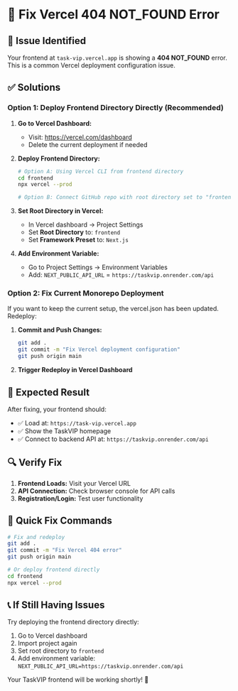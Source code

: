 # 🔧 Fix Vercel 404 NOT_FOUND Error

## 🔴 **Issue Identified**
Your frontend at `task-vip.vercel.app` is showing a **404 NOT_FOUND** error. This is a common Vercel deployment configuration issue.

## ✅ **Solutions**

### **Option 1: Deploy Frontend Directory Directly (Recommended)**

1. **Go to Vercel Dashboard:**
   - Visit: https://vercel.com/dashboard
   - Delete the current deployment if needed

2. **Deploy Frontend Directory:**
   ```bash
   # Option A: Using Vercel CLI from frontend directory
   cd frontend
   npx vercel --prod
   
   # Option B: Connect GitHub repo with root directory set to "frontend"
   ```

3. **Set Root Directory in Vercel:**
   - In Vercel dashboard → Project Settings
   - Set **Root Directory** to: `frontend`
   - Set **Framework Preset** to: `Next.js`

4. **Add Environment Variable:**
   - Go to Project Settings → Environment Variables
   - Add: `NEXT_PUBLIC_API_URL` = `https://taskvip.onrender.com/api`

### **Option 2: Fix Current Monorepo Deployment**

If you want to keep the current setup, the vercel.json has been updated. Redeploy:

1. **Commit and Push Changes:**
   ```bash
   git add .
   git commit -m "Fix Vercel deployment configuration"
   git push origin main
   ```

2. **Trigger Redeploy in Vercel Dashboard**

## 🎯 **Expected Result**

After fixing, your frontend should:
- ✅ Load at: `https://task-vip.vercel.app`
- ✅ Show the TaskVIP homepage
- ✅ Connect to backend API at: `https://taskvip.onrender.com/api`

## 🔍 **Verify Fix**

1. **Frontend Loads:** Visit your Vercel URL
2. **API Connection:** Check browser console for API calls
3. **Registration/Login:** Test user functionality

## 🚀 **Quick Fix Commands**

```bash
# Fix and redeploy
git add .
git commit -m "Fix Vercel 404 error"
git push origin main

# Or deploy frontend directly
cd frontend
npx vercel --prod
```

## 📞 **If Still Having Issues**

Try deploying the frontend directory directly:
1. Go to Vercel dashboard
2. Import project again
3. Set root directory to `frontend`
4. Add environment variable: `NEXT_PUBLIC_API_URL=https://taskvip.onrender.com/api`

Your TaskVIP frontend will be working shortly! 🎉
